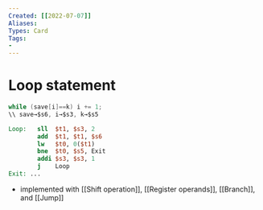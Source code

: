 ```yaml
---
Created: [[2022-07-07]]
Aliases: 
Types: Card
Tags: 
- 
---
```

# Loop statement
```C
while (save[i]==k) i += 1;
\\ save→$s6, i→$s3, k→$s5
```
```MIPS
Loop:   sll  $t1, $s3, 2
		add  $t1, $t1, $s6
		lw   $t0, 0($t1)
		bne  $t0, $s5, Exit
		addi $s3, $s3, 1
		j    Loop
Exit: ...
```
- implemented with [[Shift operation]], [[Register operands]], [[Branch]], and [[Jump]]